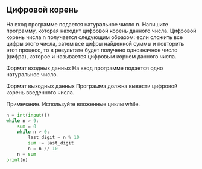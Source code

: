 ## Цифровой корень
На вход программе подается натуральное число n. Напишите программу, которая находит цифровой корень данного числа. Цифровой корень числа n получается следующим образом: если сложить все цифры этого числа, затем все цифры найденной суммы и повторить этот процесс, то в результате будет получено однозначное число (цифра), которое и называется цифровым корнем данного числа.

Формат входных данных
На вход программе подается одно натуральное число.

Формат выходных данных
Программа должна вывести цифровой корень введенного числа.

Примечание. Используйте вложенные циклы while.

```python
n = int(input())
while n > 9:
    sum = 0
    while n > 0:
        last_digit = n % 10
        sum += last_digit
        n = n // 10
    n = sum
print(n)
```